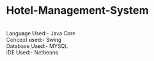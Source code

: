 # Hotel-Management-System
<br>
 Language Used:- Java Core
 <br>
 Concept used:- Swing
 <br>
 Database Used:- MYSQL
 <br>
IDE Used:- Netbeans
